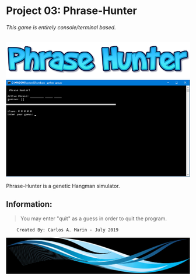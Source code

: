 # Project 03: Phrase-Hunter
###### *This game is entirely console/terminal based.*
![Phrase Hunter](Art\logo.png)
![Preview](Art\SS.png)

Phrase-Hunter is a genetic Hangman simulator.

## Information:
>You may enter "quit" as a guess in order to quit the program.

        Created By: Carlos A. Marin - July 2019
![Preview](Art\bottom.png)